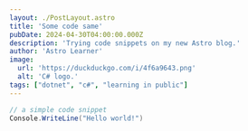 ```yaml
---
layout: ./PostLayout.astro
title: 'Some code same'
pubDate: 2024-04-30T04:00:00.000Z
description: 'Trying code snippets on my new Astro blog.'
author: 'Astro Learner'
image:
  url: 'https://duckduckgo.com/i/4f6a9643.png'
  alt: 'C# logo.'
tags: ["dotnet", "c#", "learning in public"]
---
```


```csharp
// a simple code snippet
Console.WriteLine("Hello world!")
```